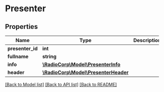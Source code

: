 # Presenter

## Properties
Name | Type | Description | Notes
------------ | ------------- | ------------- | -------------
**presenter_id** | **int** |  | [optional] 
**fullname** | **string** |  | [optional] 
**info** | [**\RadioCorp\Model\PresenterInfo**](PresenterInfo.md) |  | [optional] 
**header** | [**\RadioCorp\Model\PresenterHeader**](PresenterHeader.md) |  | [optional] 

[[Back to Model list]](../README.md#documentation-for-models) [[Back to API list]](../README.md#documentation-for-api-endpoints) [[Back to README]](../README.md)


